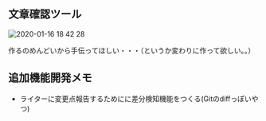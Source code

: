 ## 文章確認ツール

![ 2020-01-16 18 42 28](https://user-images.githubusercontent.com/13783329/72513240-368edd80-3890-11ea-8aa8-da1a8f86e874.png)

作るのめんどいから手伝ってほしい・・・（というか変わりに作って欲しい。。）

## 追加機能開発メモ

- ライターに変更点報告するためにに差分検知機能をつくる(Gitのdiffっぽいやつ)